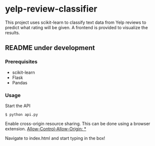 # yelp-review-classifier

This project uses scikit-learn to classify text data from Yelp reviews to predict what rating will be given. A frontend is provided to visualize the results.

## README under development

### Prerequisites

* scikit-learn
* Flask
* Pandas

### Usage

 Start the API

```
$ python api.py
```

 Enable cross-origin resource sharing. This can be done using a browser extension. [Allow-Control-Allow-Origin: *](https://chrome.google.com/webstore/detail/allow-control-allow-origi/nlfbmbojpeacfghkpbjhddihlkkiljbi)

 Navigate to index.html and start typing in the box!
